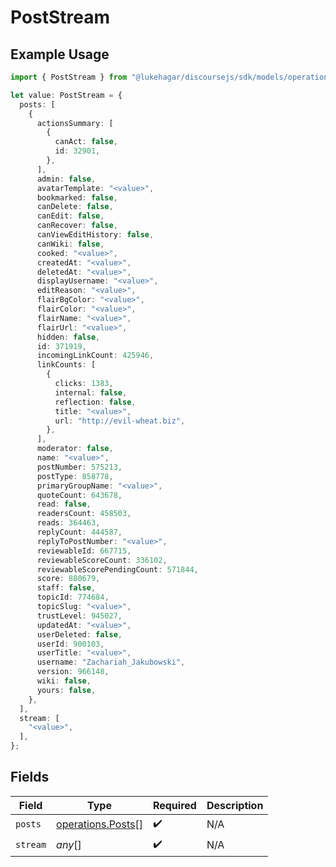 # PostStream

## Example Usage

```typescript
import { PostStream } from "@lukehagar/discoursejs/sdk/models/operations";

let value: PostStream = {
  posts: [
    {
      actionsSummary: [
        {
          canAct: false,
          id: 32901,
        },
      ],
      admin: false,
      avatarTemplate: "<value>",
      bookmarked: false,
      canDelete: false,
      canEdit: false,
      canRecover: false,
      canViewEditHistory: false,
      canWiki: false,
      cooked: "<value>",
      createdAt: "<value>",
      deletedAt: "<value>",
      displayUsername: "<value>",
      editReason: "<value>",
      flairBgColor: "<value>",
      flairColor: "<value>",
      flairName: "<value>",
      flairUrl: "<value>",
      hidden: false,
      id: 371919,
      incomingLinkCount: 425946,
      linkCounts: [
        {
          clicks: 1383,
          internal: false,
          reflection: false,
          title: "<value>",
          url: "http://evil-wheat.biz",
        },
      ],
      moderator: false,
      name: "<value>",
      postNumber: 575213,
      postType: 858778,
      primaryGroupName: "<value>",
      quoteCount: 643678,
      read: false,
      readersCount: 458503,
      reads: 364463,
      replyCount: 444587,
      replyToPostNumber: "<value>",
      reviewableId: 667715,
      reviewableScoreCount: 336102,
      reviewableScorePendingCount: 571844,
      score: 880679,
      staff: false,
      topicId: 774684,
      topicSlug: "<value>",
      trustLevel: 945027,
      updatedAt: "<value>",
      userDeleted: false,
      userId: 900103,
      userTitle: "<value>",
      username: "Zachariah_Jakubowski",
      version: 966148,
      wiki: false,
      yours: false,
    },
  ],
  stream: [
    "<value>",
  ],
};
```

## Fields

| Field                                                         | Type                                                          | Required                                                      | Description                                                   |
| ------------------------------------------------------------- | ------------------------------------------------------------- | ------------------------------------------------------------- | ------------------------------------------------------------- |
| `posts`                                                       | [operations.Posts](../../../sdk/models/operations/posts.md)[] | :heavy_check_mark:                                            | N/A                                                           |
| `stream`                                                      | *any*[]                                                       | :heavy_check_mark:                                            | N/A                                                           |